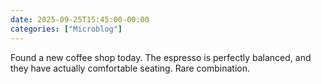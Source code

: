 ```yaml
---
date: 2025-09-25T15:45:00-00:00
categories: ["Microblog"]
---
```


Found a new coffee shop today. The espresso is perfectly balanced, and they have actually comfortable seating. Rare combination.
